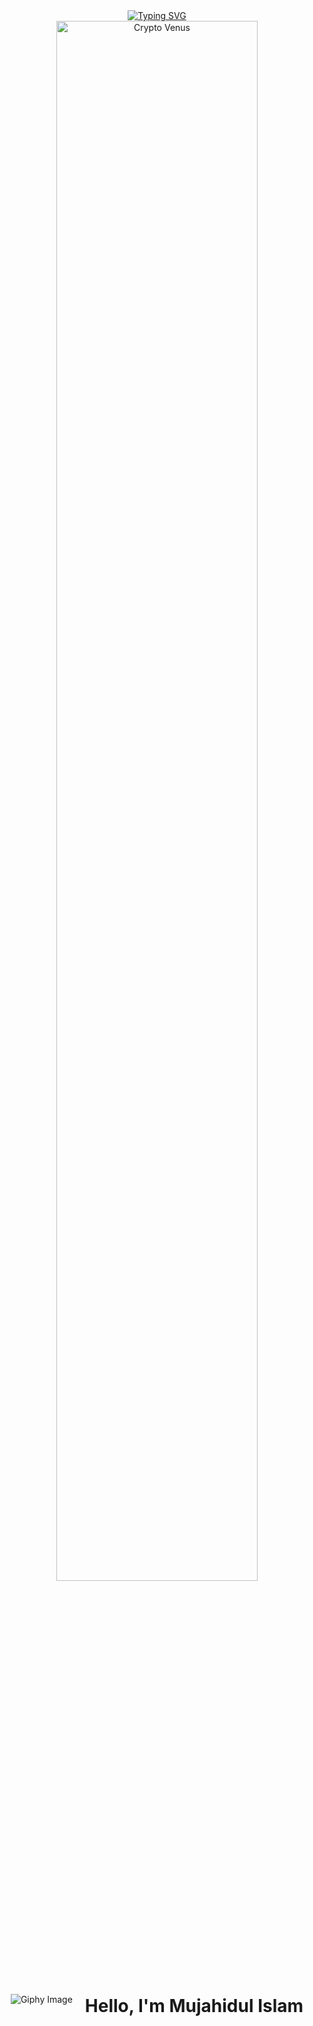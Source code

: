 
<div align="center">
  <a href="https://git.io/typing-svg"><img src="https://readme-typing-svg.demolab.com?font=Comic+Sans+MS&size=30&pause=1000&center=true&width=720&lines=Hi, There! I am a web developer;and 2+years+of+Experience+in+Web+and+Mobile responsive." alt="Typing SVG" /></a>
</div>
<div align="center">
  <img src="https://github.com/SP-XD/SP-XD/blob/main/images/dev-working_rounded.gif?raw=true" href="https://github.com/venuswhispers" alt="Crypto Venus"  width="80%"/><br> 
  



</div>






<div style="display: flex; justify-content: center; align-items: center;">
  <!-- Image Section -->
  <div>
    <img src="https://media3.giphy.com/media/jRf5fsn8G6YaogAWxn/200w.webp?cid=ecf05e4780pjr49nlnbyxwkdm2q6s3r3l10mpti65k3ukaht&rid=200w.webp&ct=s" alt="Giphy Image">
  </div>
  
  <!-- Text Section -->
  <div style="margin-left: 20px;">
    <h1>
      Hello, I'm Mujahidul Islam
      <!-- <img src="https://media.giphy.com/media/hvRJCLFzcasrR4ia7z/giphy.gif" width="30px"/> -->
    </h1>
  </div>
</div>

